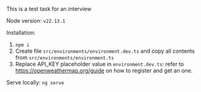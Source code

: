 This is a test task for an interview

Node version: `v22.13.1`

Installation:
1) `npm i`
2) Create file `src/environments/environment.dev.ts` and copy all contents from `src/environments/environment.ts`
3) Replace API_KEY placeholder value in `environment.dev.ts`: refer to https://openweathermap.org/guide on how to register and get an one.

Serve locally:
`ng serve`